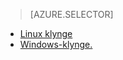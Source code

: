 > [AZURE.SELECTOR]
- [Linux klynge](../articles/hdinsight/hdinsight-hbase-tutorial-get-started-linux.md)
- [Windows-klynge.](../articles/hdinsight/hdinsight-hbase-tutorial-get-started.md)
